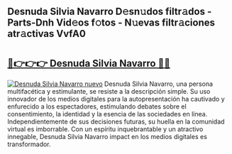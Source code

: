 ## Desnuda Silvia Navarro D𝚎sn𝚞dos filtr𝚊dos - Parts-Dnh Vid𝚎os f𝚘tos - N𝚞evas filtr𝚊ciones atr𝚊ctivas VvfA0

# <h2><a href="http://mb9xxc.tromn.icu/?c=Desnuda+Silvia+Navarro">🔗👉👉👉 Desnuda Silvia Navarro 🔗🔗</a></h2>

[![Desnuda Silvia Navarro nuevo](https://i.imgur.com/pEAQMta.gif)](http://mb9xxc.tromn.icu/?c=Desnuda+Silvia+Navarro)
Desnuda Silvia Navarro, una persona multifacética y estimulante, se resiste a la descripción simple. Su uso innovador de los medios digitales para la autopresentación ha cautivado y enfurecido a los espectadores, estimulando debates sobre el consentimiento, la identidad y la esencia de las sociedades en línea. Independientemente de sus decisiones futuras, su huella en la comunidad virtual es imborrable. Con un espíritu inquebrantable y un atractivo innegable, Desnuda Silvia Navarro impact en los medios digitales es transformador.
